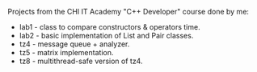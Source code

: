 Projects from the CHI IT Academy "C++ Developer" course done by me:
* lab1 - class to compare constructors & operators time.
* lab2 - basic implementation of List and Pair classes.
* tz4 - message queue + analyzer. 
* tz5 - matrix implementation.
* tz8 - multithread-safe version of tz4. 
